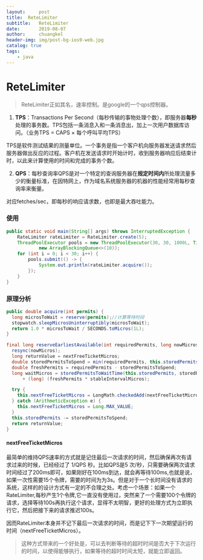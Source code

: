 ```yaml
---
layout:     post
title:	ReteLimiter
subtitle: 	ReteLimiter
date:       2019-08-07
author:     chuangkel
header-img: img/post-bg-ios9-web.jpg
catalog: true
tags:
    - java
---
```


# ReteLimiter

> ReteLimiter正如其名，速率控制。是google的一个qps控制器。

1. **TPS**：Transactions Per Second（每秒传输的事物处理个数），即服务器**每秒**处理的事务数。TPS包括一条消息入和一条消息出，加上一次用户数据库访问。（业务TPS = CAPS × 每个呼叫平均TPS）

TPS是软件测试结果的测量单位。一个事务是指一个客户机向服务器发送请求然后服务器做出反应的过程。客户机在发送请求时开始计时，收到服务器响应后结束计时，以此来计算使用的时间和完成的事务个数。

2. **QPS**：每秒查询率QPS是对一个特定的查询服务器在**规定时间内**所处理流量多少的衡量标准，在因特网上，作为域名系统服务器的机器的性能经常用每秒查询率来衡量。

对应fetches/sec，即每秒的响应请求数，也即是最大吞吐能力。

### 使用

```java
public static void main(String[] args) throws InterruptedException {
    RateLimiter rateLimiter = RateLimiter.create(5);
    ThreadPoolExecutor pools = new ThreadPoolExecutor(30, 30, 1000L, TimeUnit.MILLISECONDS,
            new ArrayBlockingQueue<>(10));
    for (int i = 0; i < 30; i++) {
        pools.submit(() -> {
            System.out.println(rateLimiter.acquire());
        });
    }
}
```



### 原理分析

```java
public double acquire(int permits) {
  long microsToWait = reserve(permits);//计算等待时间
  stopwatch.sleepMicrosUninterruptibly(microsToWait);
  return 1.0 * microsToWait / SECONDS.toMicros(1L);
}
```

```java
final long reserveEarliestAvailable(int requiredPermits, long nowMicros) {
  resync(nowMicros);
  long returnValue = nextFreeTicketMicros;
  double storedPermitsToSpend = min(requiredPermits, this.storedPermits);
  double freshPermits = requiredPermits - storedPermitsToSpend;
  long waitMicros = storedPermitsToWaitTime(this.storedPermits, storedPermitsToSpend)
      + (long) (freshPermits * stableIntervalMicros);

  try {
    this.nextFreeTicketMicros = LongMath.checkedAdd(nextFreeTicketMicros, waitMicros);
  } catch (ArithmeticException e) {
    this.nextFreeTicketMicros = Long.MAX_VALUE;
  }
  this.storedPermits -= storedPermitsToSpend;
  return returnValue;
}
```



####  nextFreeTicketMicros

最简单的维持QPS速率的方式就是记住最后一次请求的时间，然后确保再次有请求过来的时候，已经经过了 1/QPS 秒。比如QPS是5 次/秒，只需要确保两次请求时间经过了200ms即可，如果刚好在100ms到达，就会再等待100ms,也就是说，如果一次性需要15个令牌，需要的时间为为3s。但是对于一个长时间没有请求的系统，这样的的设计方式有一定的不合理之处。考虑一个场景：如果一个RateLimiter,每秒产生1个令牌,它一直没有使用过，突然来了一个需要100个令牌的请求，选择等待100s再执行这个请求，显得不太明智，更好的处理方式为立即执行它，然后把接下来的请求推迟100s。

因而RateLimiter本身并不记下最后一次请求的时间，而是记下下一次期望运行的时间（nextFreeTicketMicros）。

> 这种方式带来的一个好处是，可以去判断等待的超时时间是否大于下次运行的时间，以使得能够执行，如果等待的超时时间太短，就能立即返回。
